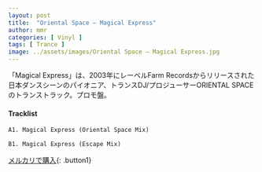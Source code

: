 ```yaml
---
layout: post
title:  "Oriental Space – Magical Express"
author: mmr
categories: [ Vinyl ]
tags: [ Trance ]
image: ../assets/images/Oriental Space – Magical Express.jpg
---
```


「Magical Express」は、2003年にレーベルFarm Recordsからリリースされた日本ダンスシーンのパイオニア、トランスDJ/プロジューサーORIENTAL SPACEのトランストラック。プロモ盤。

#### Tracklist
```md
A1. Magical Express (Oriental Space Mix)

B1. Magical Express (Escape Mix)
```

[メルカリで購入](https://jp.mercari.com/item/m62151238558?afid=6142608987){: .button1}

